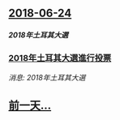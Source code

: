 ## [2018-06-24](/news/2018/06/24/index.md)

##### 2018年土耳其大選
### [2018年土耳其大選進行投票 ](/news/2018/06/24/2018年土耳其大選進行投票.md)
_消息: 2018年土耳其大選_

## [前一天...](/news/2018/06/23/index.md)

